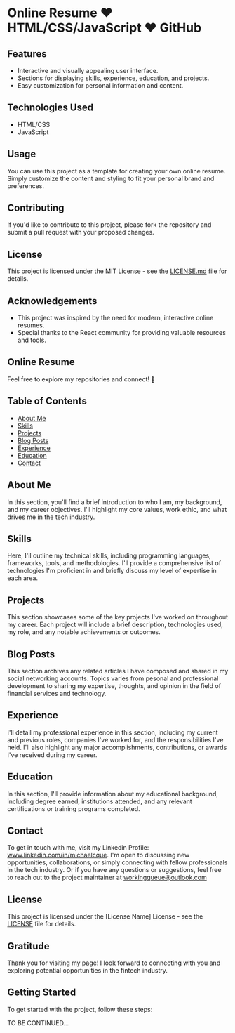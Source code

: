 # Online Resume ♥️ HTML/CSS/JavaScript ♥️ GitHub 

## Features

- Interactive and visually appealing user interface.
- Sections for displaying skills, experience, education, and projects.
- Easy customization for personal information and content.

## Technologies Used

- HTML/CSS
- JavaScript

## Usage

You can use this project as a template for creating your own online resume. Simply customize the content and styling to fit your personal brand and preferences.

## Contributing

If you'd like to contribute to this project, please fork the repository and submit a pull request with your proposed changes.

## License

This project is licensed under the MIT License - see the [LICENSE.md](LICENSE.md) file for details.

## Acknowledgements

- This project was inspired by the need for modern, interactive online resumes.
- Special thanks to the React community for providing valuable resources and tools.


## Online Resume

Feel free to explore my repositories and connect! 🚀

## Table of Contents

- [About Me](#about-me)
- [Skills](#skills)
- [Projects](#projects)
- [Blog Posts](#blogposts)
- [Experience](#experience)
- [Education](#education)
- [Contact](#contact)

## About Me

In this section, you'll find a brief introduction to who I am, my background, and my career objectives. I'll highlight my core values, work ethic, and what drives me in the tech industry.

## Skills

Here, I'll outline my technical skills, including programming languages, frameworks, tools, and methodologies. I'll provide a comprehensive list of technologies I'm proficient in and briefly discuss my level of expertise in each area.

## Projects

This section showcases some of the key projects I've worked on throughout my career. Each project will include a brief description, technologies used, my role, and any notable achievements or outcomes.

## Blog Posts

This section archives any related articles I have composed and shared in my social networking accounts. Topics varies from pesonal and professional development to sharing my expertise, thoughts, and opinion in the field of financial services and technology. 

## Experience

I'll detail my professional experience in this section, including my current and previous roles, companies I've worked for, and the responsibilities I've held. I'll also highlight any major accomplishments, contributions, or awards I've received during my career.

## Education

In this section, I'll provide information about my educational background, including degree earned, institutions attended, and any relevant certifications or training programs completed.

## Contact

To get in touch with me, visit my Linkedin Profile: www.linkedin.com/in/michaelcque. I'm open to discussing new opportunities, collaborations, or simply connecting with fellow professionals in the tech industry. Or if you have any questions or suggestions, feel free to reach out to the project maintainer at workingqueue@outlook.com

## License

This project is licensed under the [License Name] License - see the [LICENSE](LICENSE) file for details.

## Gratitude

Thank you for visiting my page! I look forward to connecting with you and exploring potential opportunities in the fintech industry.

## Getting Started

To get started with the project, follow these steps:

TO BE CONTINUED...
